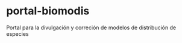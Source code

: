 portal-biomodis
===============

Portal para la divulgación y correción de modelos de distribución de especies
